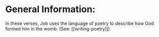 # General Information:

In these verses, Job uses the language of poetry to describe how God formed him in the womb. (See: [[writing-poetry]])